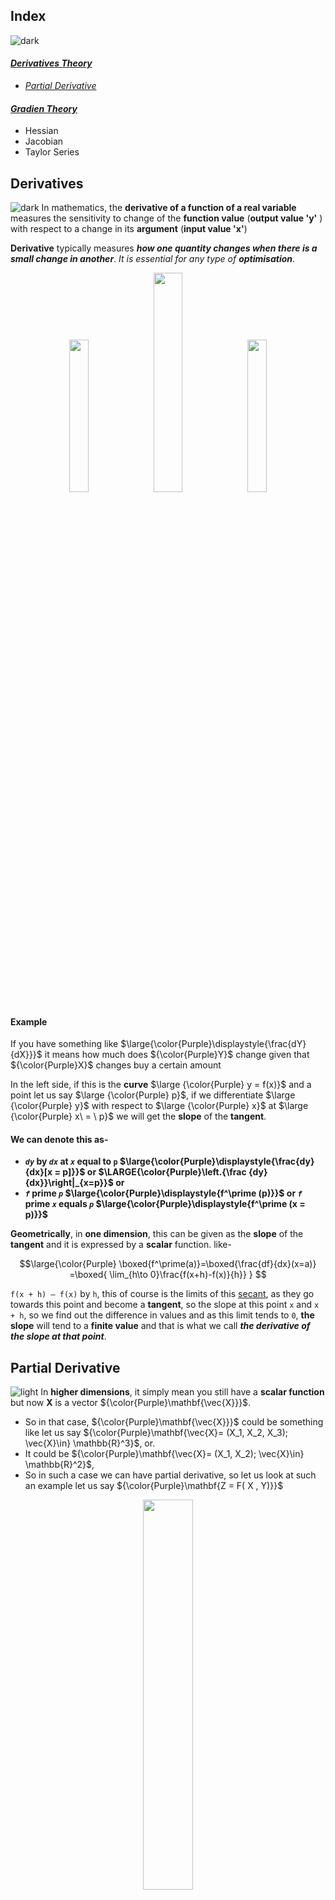 ## Index
![dark](https://user-images.githubusercontent.com/12748752/132402918-976c6cc7-cc94-4267-9513-b3937504eb63.png)

#### [_Derivatives Theory_](https://github.com/iAmKankan/Mathematics/edit/main/optimization/README.md#derivatives)
   * [_Partial Derivative_](https://github.com/iAmKankan/Mathematics/edit/main/optimization/README.md#partial-derivative)
#### [_Gradien Theory_](https://github.com/iAmKankan/Mathematics/edit/main/optimization/README.md#gradient)
- Hessian
- Jacobian
- Taylor Series

## Derivatives
![dark](https://user-images.githubusercontent.com/12748752/132402918-976c6cc7-cc94-4267-9513-b3937504eb63.png)
In mathematics, the **derivative of a function of a real variable** measures the sensitivity to change of the **function value** (**output value 'y'** ) with respect to a change in its **argument** (**input value 'x'**)

**Derivative** typically measures _**how one quantity changes when there is a small change in another**_. _It is essential for any type of **optimisation**_.

<p align="center">
  <img src="https://user-images.githubusercontent.com/12748752/185729977-fb75f65b-c829-4e3c-9011-778e66fa4614.png" width=25% />
    <img src="https://user-images.githubusercontent.com/12748752/191807903-de529575-ea90-4427-bfb7-1c00bb187e2e.png" width=30%/>
  <img src="https://user-images.githubusercontent.com/12748752/185731247-dd55fb41-9147-4d1c-88a6-b3501efc15d4.png" width=25% />
</p>


#### Example
If you have something like $\large{\color{Purple}\displaystyle{\frac{dY}{dX}}}$ it means how much does ${\color{Purple}Y}$ change given that ${\color{Purple}X}$ changes buy a certain amount

In the left side, if this is the **curve** $\large {\color{Purple} y = f(x)}$ and a point let us say $\large {\color{Purple} p}$, if we differentiate $\large {\color{Purple} y}$ with respect to $\large {\color{Purple} x}$ at $\large {\color{Purple} x\ = \ p}$ we will get the **slope** of the **tangent**. 

#### We can denote this as-
* **_`dy`_ by _`dx`_ at _`x`_ equal to `p` $\large{\color{Purple}\displaystyle{\frac{dy}{dx}[x = p]}}$ or $\LARGE{\color{Purple}\left.{\frac {dy}{dx}}\right|_{x=p}}$ or**
* **_`f`_ prime _`p`_ $\large{\color{Purple}\displaystyle{f^\prime (p)}}$ or  _`f`_ prime _`x`_ equals _`p`_ $\large{\color{Purple}\displaystyle{f^\prime (x = p)}}$**


**Geometrically**, in **one dimension**, this can be given as the **slope** of the **tangent** and it is expressed by a **scalar** function. like-

$$\large{\color{Purple} 
\boxed{f^\prime(a)}=\boxed{\frac{df}{dx}(x=a)} =\boxed{ \lim_{h\to 0}\frac{f(x+h)-f(x)}{h}}
}
$$

`f(x + h) – f(x)`  by `h`, this of course is the limits of this [secant](https://en.wikipedia.org/wiki/Secant_line#:~:text=In%20geometry%2C%20a%20secant%20is,circle%20at%20exactly%20two%20points.), as they go towards this point and become a **tangent**, so the slope at this point `x` and `x + h`, so we find out the difference in values and as this limit tends to `0`, **the slope** will tend to a **finite value** and that is what we call **_the derivative of the slope at that point_**.

## Partial Derivative
![light](https://user-images.githubusercontent.com/12748752/132402912-1a2a215e-de2f-4536-b28e-e75197136af9.png)
In **higher dimensions**, it simply mean you still have a **scalar function** but now **X**  is a vector ${\color{Purple}\mathbf{\vec{X}}}$. 
* So in that case, ${\color{Purple}\mathbf{\vec{X}}}$ could be something like let us say ${\color{Purple}\mathbf{\vec{X}= (X_1, X_2, X_3); \vec{X}\in} \mathbb{R}^3}$, or. 
* It could be ${\color{Purple}\mathbf{\vec{X}= (X_1, X_2); \vec{X}\in} \mathbb{R}^2}$,
* So in such a case we can have partial derivative, so let us look at such an example let us say ${\color{Purple}\mathbf{Z = F( X , Y)}}$

<p align="center">
  <img src="https://user-images.githubusercontent.com/12748752/191878109-992d3387-4dd8-48ed-9b62-ea9618f94ea7.png" width=40%/>
  <br><ins><b>A graph of <i>z = x<sup>2</sup> + xy + y<sup>2</sup></i>. For the partial derivative at (1, 1) that leaves <i>y</i> constant, the corresponding tangent line is parallel to the xz-plane.</b></i></ins>
</p>

#### Example:
Let us say ${\color{Purple} Z = f(x,y)}$, now if you want to denote or visualize **Z**, you simply have the variables **X** and **Y**, as they change **Z** changes and you see here 1 whole surface okay for Z.
 
##### Now, What is $\Huge{\color{Purple}\frac{\partial z}{\partial x} }$ at a particular point ? 
Let us say a point (at the middle of the curve) I want to know-
* If I change **X** and I keep **Y** fix, how much does **Z** changes.
$$\Huge{\color{Purple} \left. \frac{\partial z}{\partial x}\right|_{\textit{y fixed}} }$$

More generalized form-

$$
\large{\color{Purple}\begin{aligned}
\frac {\partial }{\partial x_{i}}f(a_1,\ldots,a_n)& = \lim_{h\to 0} {\frac{f(a_1,\ldots ,a_{i-1},a_{i}+h,a_{i+1},\ldots ,a_{n})-f(a_{1},\ldots ,a_{i},\dots ,a_{n})}{h}}\\ 
& = \lim _{h\to 0}{\frac {f(\mathbf {a} +h\mathbf{e_i} )-f(\mathbf {a} )}{h}}
\end{aligned}}
$$

Above **_f_** is a function that takes in a vector $\vec{a}$, which is in real number **&#x211D;** with total has **n** number of components and it gives back a single **scalar** **&#x211D;** .It looks like $\large{\color{Purple} f: \mathbb{R}^n \to \mathbb{R}}$ 


<p align="center">
  <img src="https://user-images.githubusercontent.com/12748752/191927759-8baa83a8-1a42-45ed-b93a-ba200dcacefe.png" width=20%/>
</p>

* Now reduced to a **one-dimensional** problem this is what it would look like, this is simply the cross-section of this function at **Y equal to 1** $\large{\color{Purple} \left. \frac{\partial z}{\partial x}\right|_{y =1} }$ and 
* If I want the slope. ${\color{Purple} \Huge\frac{\partial z}{\partial x} \normalsize \textrm{[x=1, y=1]} }$
* then I take a cross-section, where **Y** is fixed at **1** and evaluate the slope at **X** equal to **1** by just changing **X** and that slope will actually gave me the value of this partial derivative.

## Gradient
![dark](https://user-images.githubusercontent.com/12748752/132402918-976c6cc7-cc94-4267-9513-b3937504eb63.png)
#### _How to Compute Gradient?_
The **gradient** captures all the **partial derivative** information of a **scalar-valued** **multivariable function**. (**scalar-valued multivariable functions**, meaning those with a **multidimensional input** but a **one-dimensional output**)

The **gradient of a function** $\large f$, denoted as $\large \nabla f$, is the collection of **all its partial derivatives** into **a vector**.

<p align="center">
  <img src="https://user-images.githubusercontent.com/12748752/192076320-c7406177-fbc6-4a3e-b8d3-23503a35bb35.png" width =50%/>
 </p>

#### Example #1:
Suppose we have a two variable function $\large f(x,y)$, now we need to findout the partial derivatives of the function. 
* Partial derivative for **x**, while **y** keep as constant which is $\large 2x \sin(y)$
* Partial derivative for **y**, now **x** keep as constant which is $\large x^2 \cos(y)$ 

$$\Huge{\color{Purple}
\begin{aligned}
{\color{Blue}f(x,y) }&{\color{Blue}= x^2 \sin(y)}\\ 
\frac{\partial f}{\partial x} &= 2x \sin(y)\\
\frac{\partial f}{\partial y} &= x^2 \cos(y)\\
\end{aligned}
\begin{aligned}
\\ 
\Big \\} \boxed{\nabla f(x,y)= \begin{bmatrix}2x \sin(y)\\
x^2 \cos(y)
\end{bmatrix}}
\end{aligned}
\begin{aligned}
\\
& & & \normalsize \textit{In general        }
\Huge\boxed{\nabla f(x,y,\ldots)= \begin{bmatrix}\frac{\partial f}{\partial x}\\
\frac{\partial f}{\partial y}\\
\vdots
\end{bmatrix}}
\end{aligned}
}
$$

* The gradient of a scalar-valued multivariable function $\large{\color{Purple}f(x, y, \dots)}$, denoted $\large{\color{Purple}\nabla f}$, packages all its partial derivative information into a vector:

$$\Huge{\color{Purple}
\nabla f(x_1,x_2,\ldots,x_n)= \begin{bmatrix} \frac{\partial f}{{\color{Blue}\partial x_1}}\\
\frac{\partial f}{{\color{Blue}\partial x_2}}\\
\vdots\\
\frac{\partial f}{{\color{Blue}\partial x_n}}\\
\end{bmatrix}
}
$$

In particular, this means $\large{\color{Purple}\nabla f}$ is a vector-valued function.
* If you imagine standing at a point $\large{\color{Purple}(x_0, y_0, \dots)}$  in the input space of $\large{\color{Purple}f}$, the vector $\large{\color{Purple}\nabla f(x_0, y_0, \dots)}$  tells you which direction you should travel to increase the value of $\large{\color{Purple}f}$ most rapidly.
* These gradient vectors— $\large{\color{Purple}\nabla f(x_0, y_0, \dots)}$ — are also perpendicular to the contour lines of $\large{\color{Purple}f}$.

#### Example #2
<p align="center">
  <img src="https://user-images.githubusercontent.com/12748752/192133935-e42b650e-3ae0-4a73-b604-e6d57525afce.png" width=50%/>
</p>

Suppose we ahave a curve $\Large{\color{Purple}z=f(x,y)}$ , how much does the **value of the function change** at this **point** if the value of **x** changes.
* You have partial derivative of **x** as well as that of **y** - $\Large{\color{Purple}\frac{\partial f}{\partial x}}$ and $\Large{\color{Purple}\frac{\partial f}{\partial y}}$
* Instead of just looking at these two directions like -
    * $\Large{\color{Purple}\frac{\partial f}{\partial x}}$, would be the change in the direction of **x** and 
    * $\Large{\color{Purple}\frac{\partial f}{\partial y}}$, would be the change in direction of **y**.
* You could ask for the 3rd direction, I could call it as $\Large{\color{Purple}\frac{\partial f}{\partial v}}$, where **v** is some arbitrary direction okay. 
* So if this is **x**, this is **y** and **v** could be some 3rd direction altogether.

So the gradient is defined as basically a concatenation or putting together of all these partial derivative, so in this case with the two-dimensional case we have to search partial derivatives, in the n dimensional case you will have n such partial derivatives and you would basically write the gradient of F in my case would be 

$$\Huge{\color{Purple}
\nabla f(x,y)= \begin{bmatrix} \frac{\partial f}{\partial x}\\
\frac{\partial f}{\partial y}\\
\end{bmatrix}
}
$$

### Contours
Now imagine this curve here, imagine it is a bunch of springs and you just collapse it and you will see in the center, this projection here are called contours.
<p align="center">
  <img src="https://user-images.githubusercontent.com/12748752/192134275-e32902ad-47f9-4cb1-9bff-3684a9cf0b22.png" width=50%/>
</p>

#### What does the contour mean? 
**Answer:** If I take this contour and raise it up to the curve(doted line in cylindric shape), it has all the values at this cylindric places of **x** and **y** all of these places **z** has the same value, so these are what are called **level sets** or **contours**

Now this right hand side picture is shaded according to value for example, in the center the value of the function is high, in the edges the value of the function is low so the places where the **value of the function is high** is **shaded as dark black** and later on it is shaded white okay. 

Now the gradient notice is a vector and the direction of the gradient tells you in which direction is the change the sharpest okay, so the change is the highest in the direction of the gradient okay. So in this case for example all the change is the sharpest in the horizontal direction okay. This of course is colour-coded now okay red means high, blue means low so this is just simply colour-coded but it is the same idea. Some of you who have worked in fluid mechanics might have seen this or even in other fields. So now you notice this, these are arrows here and the arrows are aligned along the direction of maximum change.

### The Gradient Field
Now if you have a more complex curve something like this, you can draw **the gradient field**,
<p align="center">
  <img src="https://user-images.githubusercontent.com/12748752/192138269-5a1b8495-b4b9-4968-987c-97fa4ab289df.png" width=45%/>
</p>

I have an f, I have $\long{\color{Purple}\frac{\partial f}{\partial x_1}$ and I have $\long{\color{Purple}\frac{\partial f}{\partial x_2}$, these 2 put together define a **vector** and that **vector** is what is drawn here, longer arrows means higher gradients and shorter arrows means lower gradient.
Now one useful way of utilising the gradient vector is as I told you before, you might not only want$\long{\color{Purple}\frac{\partial f}{\partial x}$ and $\long{\color{Purple}\frac{\partial f}{\partial y}$, you might also want $\long{\color{Purple}\frac{\partial f}{\partial v}$, where **v** is some other direction. So suppose **x** and **y** are orthogonal and **v** is a 3rd direction, 
* Suppose you want $\long{\color{Purple}\frac{\partial f}{\partial v}$, what does that mean? 
* Physically it means if I move it in the direction **v** or &hat; v, how much will the function change? And this is fairly easy, all you do is take the gradient which we have defined before, this is $\long{\color{Purple}\frac{\partial f}{\partial x_1}$, $\long{\color{Purple}\frac{\partial f}{\partial x_2}$ so on and so forth up to $\long{\color{Purple}\frac{\partial f}{\partial x_n}$, 
* this vector dotted with the direction **v** ok. You can simply see special cases if **v** was I cap okay or the X_1 direction then gradient in the direction V should be Del F Del X 1 which is correct okay, so this retains the meaning of partial derivatives. Similarly, if you take the direction 2 you will get Del F Del X 2 so on and so forth, so for the coordinate axis this kind of reduces trivially but in the general case you simply take a dot product along that direction.
